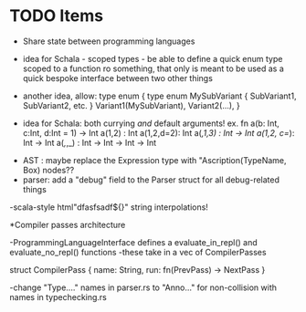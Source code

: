 
# TODO Items

* Share state between programming languages

* idea for Schala - scoped types - be able to define a quick enum type scoped to a function ro something, that only is meant to be used as a quick bespoke interface between two other things

* another idea, allow:
type enum {
  type enum MySubVariant {
    SubVariant1, SubVariant2, etc.
    }
 Variant1(MySubVariant),
 Variant2(...),
 }



* idea for Schala: both currying *and* default arguments!
        ex. fn a(b: Int, c:Int, d:Int = 1) -> Int
            a(1,2) : Int
            a(1,2,d=2): Int
            a(_,1,3) : Int -> Int
            a(1,2, c=_): Int -> Int
            a(_,_,_) : Int -> Int -> Int -> Int



- AST : maybe replace the Expression type with "Ascription(TypeName, Box<Expression>) nodes??
- parser: add a "debug" field to the Parser struct for all debug-related things

-scala-style html"dfasfsadf${}" string interpolations!

*Compiler passes architecture

-ProgrammingLanguageInterface defines a evaluate_in_repl() and evaluate_no_repl() functions
-these take in a vec of CompilerPasses

struct CompilerPass {
        name: String,
        run: fn(PrevPass) -> NextPass
}

-change "Type...." names in parser.rs to "Anno..." for non-collision with names in typechecking.rs
